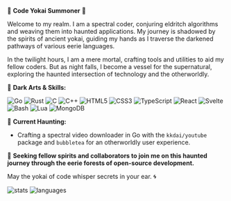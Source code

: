 👹 **Code Yokai Summoner** 👹

Welcome to my realm. I am a spectral coder, conjuring eldritch algorithms and weaving them into haunted applications. My journey is shadowed by the spirits of ancient yokai, guiding my hands as I traverse the darkened pathways of various eerie languages.

In the twilight hours, I am a mere mortal, crafting tools and utilities to aid my fellow coders. But as night falls, I become a vessel for the supernatural, exploring the haunted intersection of technology and the otherworldly.

🔮 **Dark Arts & Skills:**

![Go](https://img.shields.io/badge/go-%2300ADD8.svg?style=for-the-badge&logo=go&logoColor=white) ![Rust](https://img.shields.io/badge/rust-%23000000.svg?style=for-the-badge&logo=rust&logoColor=white) ![C](https://img.shields.io/badge/c-%2300599C.svg?style=for-the-badge&logo=c&logoColor=white) ![C++](https://img.shields.io/badge/c++-%2300599C.svg?style=for-the-badge&logo=cplusplus&logoColor=white) ![HTML5](https://img.shields.io/badge/html5-%23E34F26.svg?style=for-the-badge&logo=html5&logoColor=white) ![CSS3](https://img.shields.io/badge/css3-%231572B6.svg?style=for-the-badge&logo=css3&logoColor=white) ![TypeScript](https://img.shields.io/badge/typescript-%23007ACC.svg?style=for-the-badge&logo=typescript&logoColor=white) ![React](https://img.shields.io/badge/react-%2320232a.svg?style=for-the-badge&logo=react&logoColor=%2361DAFB) ![Svelte](https://img.shields.io/badge/svelte-%23f1413d.svg?style=for-the-badge&logo=svelte&logoColor=white) ![Bash](https://img.shields.io/badge/gnu%20bash-%234EAA25.svg?style=for-the-badge&logo=gnu-bash&logoColor=white) ![Lua](https://img.shields.io/badge/lua-%232C2D72.svg?style=for-the-badge&logo=lua&logoColor=white) ![MongoDB](https://img.shields.io/badge/mongodb-%2347A248.svg?style=for-the-badge&logo=mongodb&logoColor=white)

🍂 **Current Haunting:**
- Crafting a spectral video downloader in Go with the `kkdai/youtube` package and `bubbletea` for an otherworldly user experience.

🌙 **Seeking fellow spirits and collaborators to join me on this haunted journey through the eerie forests of open-source development.**

May the yokai of code whisper secrets in your ear. 🌀

![stats](https://github-readme-stats.vercel.app/api?username=theflippantfox&theme=gotham&show_icons=true&border_color=2e3440)
![languages](https://github-readme-stats.vercel.app/api/top-langs/?username=theflippantfox&layout=compact&exclude_repo=theflippantfox.github.io&theme=gotham&border_color=2e3440&card_width=250)
